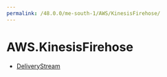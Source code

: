 ```yaml
---
permalink: /48.0.0/me-south-1/AWS/KinesisFirehose/
---
```


# AWS.KinesisFirehose



* [DeliveryStream](DeliveryStream.md)
